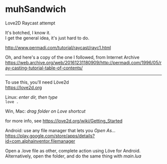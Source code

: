# muhSandwich
Love2D Raycast attempt

It's botched, I know it.  
I get the general idea, it's just hard to do.  

http://www.permadi.com/tutorial/raycast/rayc1.html  

Oh, and here's a copy of the one I followed, from Internet Archive  
https://web.archive.org/web/20161231180909/http://permadi.com/1996/05/ray-casting-tutorial-table-of-contents/  


---  
To use this, you'll need Löve2d  
https://love2d.org  

Linux: *enter dir, then type*  
`love .`  

Win, Mac:  *drag folder on Love shortcut*  

for more info, see https://love2d.org/wiki/Getting_Started  

Android:  use any file manager that lets you *Open As...*  
https://play.google.com/store/apps/details?id=com.alphainventor.filemanager  

Open a .love file as other, complete action using Löve for Android.  
Alternatively, open the folder, and do the same thing with *main.lua*  
